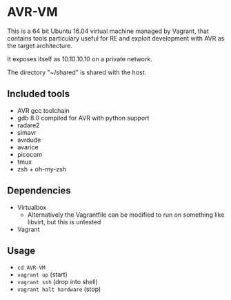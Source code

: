 # AVR-VM

This is a 64 bit Ubuntu 16.04 virtual machine managed by Vagrant, that contains tools particulary useful for RE and exploit development with AVR as the target architecture.

It exposes itself as 10.10.10.10 on a private network.

The directory "~/shared" is shared with the host.

## Included tools
- AVR gcc toolchain
- gdb 8.0 compiled for AVR with python support
- radare2
- simavr
- avrdude
- avarice
- picocom
- tmux
- zsh + oh-my-zsh

## Dependencies
- Virtualbox
    - Alternatively the Vagrantfile can be modified to run on something like libvirt, but this is untested
- Vagrant

## Usage
- `cd AVR-VM`
- `vagrant up` (start)
- `vagrant ssh` (drop into shell)
- `vagrant halt hardware` (stop)
